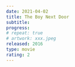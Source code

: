 ```yaml
---
date: 2021-04-02
title: The Boy Next Door
subtitle:
progress:
# repeat: true
# artwork: xxx.jpeg
released: 2016
type: movie
rating: 2
---
```

